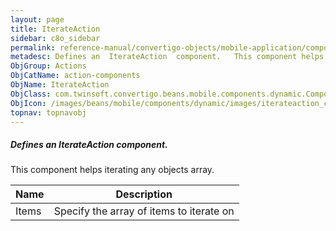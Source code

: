 ```yaml
---
layout: page
title: IterateAction
sidebar: c8o_sidebar
permalink: reference-manual/convertigo-objects/mobile-application/components/action-components/iterateaction/
metadesc: Defines an  IterateAction  component.   This component helps iterating any objects array.
ObjGroup: Actions
ObjCatName: action-components
ObjName: IterateAction
ObjClass: com.twinsoft.convertigo.beans.mobile.components.dynamic.ComponentManager$1
ObjIcon: /images/beans/mobile/components/dynamic/images/iterateaction_color_32x32.png
topnav: topnavobj
---
```

##### Defines an <i>IterateAction</i> component. 
 This component helps iterating any objects array.

Name | Description 
--- | ---
Items | Specify the array of items to iterate on

